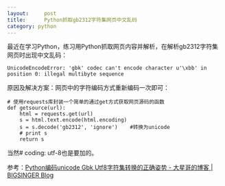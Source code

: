 ```yaml
---
layout:     post
title:      Python抓取gb2312字符集网页中文乱码
category: python
---
```


最近在学习Python，练习用Python抓取网页内容并解析，在解析gb2312字符集网页时出现中文乱码：
```
UnicodeEncodeError: 'gbk' codec can't encode character u'\xbb' in position 0: illegal multibyte sequence
```

原因及解决方案：网页中的字符编码方式重新编码一次即可：

```
# 使用requests库封装一个简单的通过get方式获取网页源码的函数
def getsource(url):
    html = requests.get(url)
    s = html.text.encode(html.encoding)
    s = s.decode('gb2312', 'ignore')    #转换为unicode
    # print s
    return s
```
当然# coding: utf-8也是要加的。

参考：[Python编码unicode Gbk Utf8字符集转换的正确姿势 \- 大星哥的博客 \| BIGSINGER Blog](https://bigsinger.github.io/2017/02/27/Python%E7%BC%96%E7%A0%81UNICODE-GBK-UTF8%E5%AD%97%E7%AC%A6%E9%9B%86%E8%BD%AC%E6%8D%A2%E7%9A%84%E6%AD%A3%E7%A1%AE%E5%A7%BF%E5%8A%BF/)

